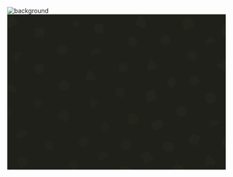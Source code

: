 ![background](https://github.com/user-attachments/assets/fff6da1a-9cbc-47ec-a0ce-95abd2ea7d8a)
<svg width="4320" height="3072" viewBox="0 0 4320 3072" fill="none" xmlns="http://www.w3.org/2000/svg">
<g clip-path="url(#clip0_76_64)">
<rect width="4320" height="3072" fill="#1F2019"/>
<g clip-path="url(#clip1_76_64)">
<path d="M3911.95 618.414C3906.29 600.971 3904.92 583.294 3907.86 565.383C3910.8 547.472 3917.91 531.233 3929.2 516.664L3899.01 493.784C3897.47 492.764 3896.6 491.368 3896.42 489.595C3896.23 487.822 3896.75 486.21 3898 484.761C3898.92 483.444 3900.27 482.691 3902.05 482.501C3903.82 482.311 3905.48 482.726 3907.02 483.746L3937.21 506.626C3948.36 495.264 3961.34 486.471 3976.14 480.247C3990.94 474.023 4006.3 470.898 4022.23 470.872L4026.99 433.293C4027.34 431.479 4028.2 430.005 4029.58 428.87C4030.95 427.736 4032.44 427.297 4034.03 427.555C4035.93 427.68 4037.45 428.431 4038.59 429.806C4039.72 431.182 4040.12 432.777 4039.77 434.592L4035 472.17C4053.31 474.291 4069.89 480.566 4084.75 490.995C4099.6 501.425 4111.28 514.765 4119.78 531.015L3911.95 618.414ZM3957.71 568.599C3961.02 567.209 3963.33 564.892 3964.65 561.649C3965.98 558.406 3965.94 555.131 3964.55 551.825C3963.16 548.519 3960.85 546.204 3957.6 544.881C3954.36 543.558 3951.08 543.592 3947.78 544.982C3944.47 546.373 3942.16 548.69 3940.83 551.933C3939.51 555.176 3939.55 558.45 3940.94 561.757C3942.33 565.063 3944.64 567.378 3947.89 568.7C3951.13 570.023 3954.4 569.99 3957.71 568.599ZM4052.18 528.873C4055.48 527.482 4057.8 525.166 4059.12 521.923C4060.44 518.68 4060.41 515.405 4059.02 512.098C4057.63 508.792 4055.31 506.478 4052.07 505.155C4048.83 503.832 4045.55 503.865 4042.25 505.256C4038.94 506.646 4036.62 508.963 4035.3 512.206C4033.98 515.449 4034.01 518.724 4035.4 522.03C4036.79 525.336 4039.11 527.651 4042.35 528.974C4045.6 530.297 4048.87 530.263 4052.18 528.873Z" fill="#444830" fill-opacity="0.1"/>
</g>
<g clip-path="url(#clip2_76_64)">
<path d="M4004.04 2247.7C3997.2 2230.68 3994.64 2213.14 3996.35 2195.07C3998.07 2177 4004.06 2160.32 4014.34 2145.02L3982.67 2124.24C3981.06 2123.33 3980.1 2121.99 3979.79 2120.23C3979.48 2118.48 3979.9 2116.84 3981.04 2115.31C3981.88 2113.93 3983.18 2113.08 3984.93 2112.78C3986.69 2112.47 3988.37 2112.77 3989.97 2113.68L4021.65 2134.46C4032.01 2122.37 4044.36 2112.71 4058.7 2105.5C4073.05 2098.28 4088.16 2094.12 4104.04 2093.02L4106.25 2055.2C4106.47 2053.37 4107.23 2051.84 4108.53 2050.61C4109.82 2049.39 4111.27 2048.85 4112.88 2049C4114.79 2049 4116.36 2049.64 4117.58 2050.94C4118.81 2052.23 4119.31 2053.8 4119.08 2055.63L4116.88 2093.45C4135.29 2094.32 4152.26 2099.45 4167.79 2108.85C4183.31 2118.25 4195.87 2130.77 4205.46 2146.4L4004.04 2247.7ZM4046.31 2194.9C4049.51 2193.29 4051.66 2190.82 4052.76 2187.49C4053.86 2184.17 4053.61 2180.9 4052 2177.7C4050.38 2174.49 4047.92 2172.34 4044.59 2171.24C4041.27 2170.14 4038 2170.4 4034.8 2172.01C4031.59 2173.62 4029.44 2176.09 4028.34 2179.41C4027.24 2182.74 4027.5 2186 4029.11 2189.21C4030.72 2192.41 4033.19 2194.57 4036.51 2195.67C4039.84 2196.77 4043.1 2196.51 4046.31 2194.9ZM4137.86 2148.85C4141.07 2147.24 4143.22 2144.77 4144.32 2141.45C4145.42 2138.12 4145.16 2134.86 4143.55 2131.65C4141.94 2128.45 4139.47 2126.3 4136.14 2125.2C4132.82 2124.1 4129.55 2124.35 4126.35 2125.96C4123.15 2127.58 4120.99 2130.04 4119.89 2133.37C4118.79 2136.69 4119.05 2139.96 4120.66 2143.16C4122.27 2146.37 4124.74 2148.52 4128.07 2149.62C4131.39 2150.72 4134.66 2150.46 4137.86 2148.85Z" fill="#444830" fill-opacity="0.1"/>
</g>
<g clip-path="url(#clip3_76_64)">
<path d="M1657.16 824.12C1651.99 806.522 1651.13 788.814 1654.58 770.994C1658.03 753.175 1665.61 737.146 1677.31 722.908L1647.79 699.171C1646.28 698.107 1645.46 696.686 1645.32 694.909C1645.18 693.131 1645.75 691.535 1647.04 690.122C1648 688.833 1649.38 688.118 1651.15 687.979C1652.93 687.841 1654.58 688.303 1656.09 689.367L1685.61 713.104C1697.08 702.066 1710.31 693.649 1725.28 687.853C1740.25 682.056 1755.7 679.374 1771.62 679.804L1777.46 642.378C1777.86 640.574 1778.76 639.125 1780.17 638.031C1781.58 636.936 1783.07 636.541 1784.66 636.844C1786.56 637.023 1788.06 637.817 1789.15 639.225C1790.24 640.633 1790.59 642.238 1790.19 644.042L1784.35 681.469C1802.59 684.114 1818.99 690.862 1833.53 701.713C1848.08 712.565 1859.37 726.234 1867.41 742.722L1657.16 824.12ZM1704.32 775.64C1707.67 774.345 1710.05 772.095 1711.46 768.891C1712.88 765.688 1712.94 762.413 1711.64 759.069C1710.35 755.724 1708.1 753.344 1704.9 751.928C1701.69 750.513 1698.42 750.452 1695.07 751.747C1691.73 753.042 1689.35 755.292 1687.93 758.495C1686.52 761.699 1686.46 764.973 1687.75 768.318C1689.05 771.663 1691.3 774.043 1694.5 775.459C1697.7 776.874 1700.98 776.934 1704.32 775.64ZM1799.89 738.64C1803.24 737.345 1805.62 735.096 1807.03 731.892C1808.45 728.689 1808.51 725.414 1807.21 722.07C1805.92 718.725 1803.67 716.344 1800.46 714.929C1797.26 713.514 1793.99 713.453 1790.64 714.748C1787.3 716.043 1784.92 718.293 1783.5 721.496C1782.08 724.7 1782.02 727.974 1783.32 731.319C1784.61 734.664 1786.86 737.044 1790.07 738.46C1793.27 739.875 1796.55 739.935 1799.89 738.64Z" fill="#444830" fill-opacity="0.1"/>
</g>
<path d="M160.292 948.361C146.734 936.009 136.799 921.325 130.486 904.308C124.173 887.292 122.316 869.66 124.917 851.413L87.3605 846.473C85.5171 846.349 84.0742 845.564 83.0318 844.118C81.9893 842.671 81.6496 841.01 82.0127 839.135C82.1677 837.531 82.9686 836.208 84.4154 835.166C85.8621 834.123 87.5072 833.664 89.3505 833.787L126.907 838.727C130.978 823.332 137.903 809.268 147.682 796.535C157.462 783.802 169.264 773.484 183.088 765.58L168.628 730.568C168.033 728.819 168.053 727.111 168.687 725.445C169.321 723.778 170.392 722.663 171.902 722.099C173.62 721.265 175.312 721.165 176.978 721.799C178.645 722.433 179.776 723.624 180.371 725.373L194.831 760.385C211.789 753.166 229.304 750.411 247.373 752.121C265.442 753.831 282.192 759.643 297.623 769.556L160.292 948.361ZM175.395 882.429C177.58 879.585 178.445 876.426 177.989 872.953C177.533 869.481 175.883 866.652 173.039 864.467C170.194 862.282 167.035 861.418 163.563 861.873C160.09 862.329 157.261 863.979 155.076 866.824C152.892 869.668 152.027 872.827 152.483 876.3C152.938 879.772 154.588 882.601 157.433 884.786C160.278 886.971 163.436 887.835 166.909 887.38C170.382 886.924 173.21 885.274 175.395 882.429ZM237.818 801.154C240.003 798.31 240.868 795.151 240.412 791.678C239.956 788.206 238.306 785.377 235.462 783.192C232.617 781.007 229.458 780.143 225.986 780.598C222.513 781.054 219.684 782.704 217.5 785.549C215.315 788.393 214.45 791.552 214.906 795.025C215.361 798.497 217.011 801.326 219.856 803.511C222.701 805.696 225.859 806.56 229.332 806.105C232.805 805.649 235.633 803.999 237.818 801.154Z" fill="#444830" fill-opacity="0.1"/>
<path d="M3556.39 1908.69C3556.39 1968.72 3507.72 2017.39 3447.69 2017.39C3387.66 2017.39 3339 1968.72 3339 1908.69C3339 1848.66 3387.66 1800 3447.69 1800C3507.72 1800 3556.39 1848.66 3556.39 1908.69Z" fill="#444830" fill-opacity="0.1"/>
<path d="M2584.39 2067.69C2584.39 2127.72 2535.72 2176.39 2475.69 2176.39C2415.66 2176.39 2367 2127.72 2367 2067.69C2367 2007.66 2415.66 1959 2475.69 1959C2535.72 1959 2584.39 2007.66 2584.39 2067.69Z" fill="#444830" fill-opacity="0.1"/>
<path d="M3462.8 174.645C3458.03 158.549 3455.64 150.501 3456.08 143.187C3456.73 132.601 3461.4 122.699 3469.14 115.535C3474.48 110.585 3482.17 107.401 3497.55 101.033L3575.19 68.8786C3593.78 61.1776 3603.08 57.3271 3611.44 57.4341C3623.54 57.5891 3634.99 63.1172 3642.72 72.5376C3648.06 79.0438 3650.95 88.7764 3656.72 108.242L3680.02 186.825C3684.8 202.921 3687.18 210.969 3686.74 218.283C3686.09 228.869 3681.42 238.771 3673.69 245.935C3668.34 250.885 3660.65 254.069 3645.28 260.437L3567.64 292.591C3549.04 300.292 3539.74 304.143 3531.38 304.036C3519.28 303.881 3507.83 298.353 3500.1 288.932C3494.76 282.426 3491.87 272.694 3486.1 253.228L3462.8 174.645Z" fill="#444830" fill-opacity="0.1"/>
<path d="M2730.8 1605.64C2726.03 1589.55 2723.64 1581.5 2724.08 1574.19C2724.73 1563.6 2729.4 1553.7 2737.14 1546.53C2742.48 1541.58 2750.17 1538.4 2765.55 1532.03L2843.19 1499.88C2861.78 1492.18 2871.08 1488.33 2879.44 1488.43C2891.54 1488.59 2902.99 1494.12 2910.72 1503.54C2916.06 1510.04 2918.95 1519.78 2924.72 1539.24L2948.02 1617.82C2952.8 1633.92 2955.18 1641.97 2954.74 1649.28C2954.09 1659.87 2949.42 1669.77 2941.69 1676.93C2936.34 1681.88 2928.65 1685.07 2913.28 1691.44L2835.64 1723.59C2817.04 1731.29 2807.74 1735.14 2799.38 1735.04C2787.28 1734.88 2775.83 1729.35 2768.1 1719.93C2762.76 1713.43 2759.87 1703.69 2754.1 1684.23L2730.8 1605.64Z" fill="#444830" fill-opacity="0.1"/>
<path d="M4460.31 328.33C4460.31 358.707 4460.31 373.896 4455.54 385.945C4448.63 403.386 4434.82 417.195 4417.38 424.1C4405.33 428.871 4390.14 428.871 4359.77 428.871H4343.46C4313.09 428.871 4297.9 428.871 4285.85 424.1C4268.41 417.195 4254.6 403.386 4247.69 385.945C4242.92 373.896 4242.92 358.707 4242.92 328.33L4242.92 312.026C4242.92 281.648 4242.92 266.459 4247.69 254.41C4254.6 236.969 4268.41 223.16 4285.85 216.255C4297.9 211.484 4313.09 211.484 4343.46 211.484L4359.77 211.484C4390.14 211.484 4405.33 211.484 4417.38 216.255C4434.82 223.16 4448.63 236.969 4455.54 254.41C4460.31 266.459 4460.31 281.648 4460.31 312.026V328.33Z" fill="#444830" fill-opacity="0.1"/>
<path d="M4033.05 2822.87C4024.58 2814.75 4015.97 2806.52 4005.85 2800.92C3995.74 2795.29 3983.75 2792.52 3973.03 2795.94C3963.61 2798.96 3956.06 2806.47 3950.78 2815.14C3945.5 2823.81 3942.18 2833.69 3938.93 2843.47C3930.14 2869.89 3921.33 2896.32 3912.54 2922.76C3908.36 2935.3 3904.12 2948.37 3905.43 2961.76C3907.02 2977.94 3917.17 2992.28 3930.75 2999.92C3944.95 3007.91 3963.35 3002.4 3976.6 2995.94C3991.13 2988.86 4004.6 2978.98 4020.24 2975.1C4033.64 2971.76 4047.72 2973.08 4061.58 2973.13C4075.42 2973.17 4089.92 2971.7 4101.27 2963.69C4115.37 2953.76 4122.3 2933.78 4117.6 2916.21C4113.3 2900.18 4089.22 2876.68 4089.22 2876.68C4089.22 2876.68 4051.77 2840.81 4033.05 2822.87Z" fill="#444830" fill-opacity="0.1"/>
<path d="M1177.7 2110.13C1175.51 2113.75 1174.41 2115.55 1173.3 2116.97C1164.69 2127.98 1149.64 2131.66 1136.91 2125.87C1135.28 2125.12 1133.47 2124.02 1129.85 2121.83L1009.38 2048.7C1005.76 2046.5 1003.95 2045.4 1002.54 2044.3C991.526 2035.68 987.848 2020.64 993.644 2007.91C994.386 2006.28 995.485 2004.47 997.682 2000.85L1034.25 1940.61C1064.42 1890.9 1129.18 1875.06 1178.9 1905.24C1228.61 1935.42 1244.44 2000.18 1214.27 2049.89L1177.7 2110.13Z" fill="#444830" fill-opacity="0.1"/>
<path d="M2599.1 42.4317C2599.59 41.4041 2599.83 40.8903 2600.05 40.4622C2607.46 25.8867 2624.92 19.588 2639.93 26.0802C2640.37 26.2709 2640.89 26.5124 2641.91 26.9953C2647.39 29.571 2650.13 30.8588 2652.42 32.0197C2730.15 71.5417 2763.75 164.706 2729.12 244.743C2728.1 247.094 2726.82 249.834 2724.24 255.314C2723.76 256.342 2723.52 256.856 2723.3 257.284C2715.89 271.86 2698.42 278.158 2683.41 271.666C2682.97 271.475 2682.46 271.234 2681.43 270.751L2567.57 217.241C2555.04 211.354 2548.78 208.41 2544.73 204.107C2538.88 197.879 2535.86 189.508 2536.39 180.977C2536.76 175.083 2539.71 168.819 2545.59 156.291L2599.1 42.4317Z" fill="#444830" fill-opacity="0.1"/>
<path d="M165.873 1536.36C161.356 1547.92 148.323 1553.63 136.764 1549.11L-23.8518 1486.35C-35.4115 1481.83 -41.1206 1468.8 -36.6035 1457.24L-34.8924 1452.86C-13.044 1396.95 49.9937 1369.34 105.906 1391.18C161.819 1413.03 189.433 1476.07 167.584 1531.98L165.873 1536.36Z" fill="#444830" fill-opacity="0.1"/>
<path d="M2001.94 2762.11C2009.11 2772.24 2006.72 2786.26 1996.59 2793.44L1855.87 2893.11C1845.74 2900.28 1831.71 2897.88 1824.54 2887.76L1821.82 2883.92C1787.13 2834.93 1798.71 2767.09 1847.7 2732.4C1896.69 2697.7 1964.52 2709.29 1999.22 2758.27L2001.94 2762.11Z" fill="#444830" fill-opacity="0.1"/>
<path d="M330.313 2432.13C269.675 2460.32 205.775 2451.46 187.587 2412.34C169.4 2373.22 203.812 2318.65 264.449 2290.46C325.087 2262.27 388.987 2271.13 407.175 2310.25C425.362 2349.37 390.95 2403.94 330.313 2432.13Z" fill="#444830" fill-opacity="0.1"/>
<path d="M1461.14 2436.03C1497.18 2399.99 1555.61 2399.99 1591.64 2436.03C1627.68 2472.06 1627.68 2530.49 1591.64 2566.53L1561.53 2596.64C1525.49 2632.68 1467.06 2632.68 1431.03 2596.64C1394.99 2560.61 1394.99 2502.18 1431.03 2466.14L1461.14 2436.03Z" fill="#444830" fill-opacity="0.1"/>
<path d="M2806.42 941.361C2812.98 921.768 2816.25 911.972 2821.62 907.035C2829.41 899.876 2840.53 897.645 2850.47 901.249C2857.33 903.734 2864.13 911.509 2877.74 927.058L2951.24 1011.06C2964.72 1026.46 2971.45 1034.16 2973.01 1041.25C2975.27 1051.52 2971.64 1062.19 2963.58 1068.97C2958.03 1073.64 2947.99 1075.65 2927.91 1079.68L2818.98 1101.52C2798.9 1105.55 2788.86 1107.57 2781.93 1105.4C2771.88 1102.25 2764.42 1093.8 2762.54 1083.45C2761.25 1076.32 2764.5 1066.62 2770.99 1047.21L2806.42 941.361Z" fill="#444830" fill-opacity="0.1"/>
<path d="M1594.42 1153.15C1600.98 1133.56 1604.25 1123.76 1609.62 1118.83C1617.41 1111.67 1628.53 1109.44 1638.47 1113.04C1645.33 1115.52 1652.13 1123.3 1665.74 1138.85L1739.24 1222.85C1752.72 1238.25 1759.45 1245.95 1761.01 1253.04C1763.27 1263.31 1759.64 1273.98 1751.58 1280.76C1746.03 1285.43 1735.99 1287.44 1715.91 1291.47L1606.98 1313.32C1586.9 1317.34 1576.86 1319.36 1569.93 1317.19C1559.88 1314.04 1552.42 1305.59 1550.54 1295.25C1549.25 1288.11 1552.5 1278.41 1558.99 1259L1594.42 1153.15Z" fill="#444830" fill-opacity="0.1"/>
<path d="M3286.05 1426.82C3274.62 1441.79 3268.9 1449.27 3262.29 1452.68C3252.73 1457.62 3241.34 1457.62 3231.77 1452.68C3225.16 1449.27 3219.45 1441.79 3208.01 1426.82L3170.03 1377.11C3163.07 1368.01 3159.59 1363.46 3157.87 1358.58C3155.38 1351.53 3155.38 1343.85 3157.87 1336.8C3159.59 1331.93 3163.07 1327.38 3170.03 1318.27L3208.01 1268.56C3219.45 1253.6 3225.16 1246.11 3231.77 1242.7C3241.34 1237.77 3252.73 1237.77 3262.29 1242.7C3268.9 1246.11 3274.62 1253.6 3286.05 1268.56L3324.04 1318.27C3330.99 1327.38 3334.47 1331.93 3336.19 1336.8C3338.68 1343.85 3338.68 1351.53 3336.19 1358.58C3334.47 1363.46 3330.99 1368.01 3324.04 1377.11L3286.05 1426.82Z" fill="#444830" fill-opacity="0.1"/>
<path d="M1957.33 2303.81C1943.16 2316.23 1936.08 2322.43 1928.93 2324.47C1918.58 2327.42 1907.41 2325.17 1899.01 2318.44C1893.21 2313.79 1889.08 2305.33 1880.82 2288.39L1853.41 2232.16C1848.39 2221.86 1845.88 2216.71 1845.15 2211.6C1844.1 2204.19 1845.62 2196.66 1849.45 2190.24C1852.11 2185.81 1856.41 2182.03 1865.03 2174.48L1912.09 2133.26C1926.25 2120.84 1933.34 2114.63 1940.49 2112.6C1950.84 2109.65 1962.01 2111.9 1970.41 2118.63C1976.21 2123.27 1980.34 2131.74 1988.59 2148.67L2016.01 2204.9C2021.03 2215.2 2023.54 2220.35 2024.26 2225.47C2025.31 2232.87 2023.8 2240.4 2019.96 2246.82C2017.31 2251.26 2013 2255.04 2004.38 2262.59L1957.33 2303.81Z" fill="#444830" fill-opacity="0.1"/>
<path d="M3110.88 410.958C3118.04 399.014 3135.35 399.014 3142.5 410.958L3150.55 424.391C3154.73 431.356 3162.97 434.77 3170.85 432.796L3186.04 428.989C3199.54 425.605 3211.78 437.843 3208.4 451.35L3204.59 466.54C3202.62 474.417 3206.03 482.658 3213 486.832L3226.43 494.882C3238.37 502.039 3238.37 519.347 3226.43 526.505L3213 534.554C3206.03 538.728 3202.62 546.969 3204.59 554.846L3208.4 570.036C3211.78 583.543 3199.54 595.782 3186.04 592.397L3170.85 588.59C3162.97 586.616 3154.73 590.03 3150.55 596.996L3142.5 610.428C3135.35 622.372 3118.04 622.372 3110.88 610.428L3102.83 596.996C3098.66 590.03 3090.42 586.616 3082.54 588.59L3067.35 592.397C3053.84 595.782 3041.6 583.543 3044.99 570.036L3048.8 554.846C3050.77 546.969 3047.36 538.728 3040.39 534.554L3026.96 526.505C3015.01 519.347 3015.01 502.039 3026.96 494.882L3040.39 486.832C3047.36 482.658 3050.77 474.417 3048.8 466.54L3044.99 451.35C3041.6 437.843 3053.84 425.605 3067.35 428.989L3082.54 432.796C3090.42 434.77 3098.66 431.356 3102.83 424.391L3110.88 410.958Z" fill="#444830" fill-opacity="0.1"/>
<path d="M3071.4 2124.89C3078.99 2132.29 3082.78 2135.99 3085.37 2140.24C3089.11 2146.39 3091.09 2153.44 3091.11 2160.64C3091.12 2165.62 3089.81 2170.75 3087.2 2181.02L3079.24 2212.31C3076.63 2222.58 3075.32 2227.72 3072.93 2232.08C3069.48 2238.4 3064.37 2243.64 3058.14 2247.26C3053.84 2249.75 3048.74 2251.19 3038.54 2254.06L2944.23 2280.61C2934.03 2283.48 2928.93 2284.91 2923.96 2285.03C2916.76 2285.19 2909.66 2283.39 2903.42 2279.8C2899.11 2277.32 2895.31 2273.62 2887.73 2266.22L2864.61 2243.68C2857.03 2236.28 2853.23 2232.58 2850.65 2228.33C2846.91 2222.18 2844.92 2215.13 2844.9 2207.93C2844.89 2202.95 2846.2 2197.82 2848.81 2187.55L2856.77 2156.26C2859.38 2145.99 2860.69 2140.86 2863.08 2136.49C2866.53 2130.18 2871.65 2124.93 2877.87 2121.32C2882.18 2118.82 2887.28 2117.38 2897.48 2114.51L2991.78 2087.97C3001.98 2085.09 3007.08 2083.66 3012.06 2083.54C3019.25 2083.38 3026.35 2085.19 3032.59 2088.77C3036.91 2091.25 3040.7 2094.95 3048.29 2102.35L3071.4 2124.89Z" fill="#444830" fill-opacity="0.1"/>
<path d="M239.553 2827.14C248.7 2812.03 266.532 2804.53 283.724 2808.56L363.292 2827.22C380.484 2831.25 393.125 2845.89 394.604 2863.49L401.449 2944.93C402.928 2962.52 392.908 2979.07 376.63 2985.92L301.292 3017.59C285.014 3024.44 266.181 3020.02 254.641 3006.65L201.235 2944.79C189.696 2931.42 188.076 2912.15 197.222 2897.04L239.553 2827.14Z" fill="#444830" fill-opacity="0.1"/>
<path d="M1807.57 185.878C1821.74 181.78 1828.82 179.73 1835.54 179.864C1845.24 180.058 1854.62 183.444 1862.21 189.499C1867.46 193.686 1871.6 199.788 1879.88 211.994L1898.5 239.44C1903.41 246.688 1905.87 250.312 1907.54 254.199C1909.95 259.817 1911.16 265.873 1911.11 271.984C1911.08 276.213 1910.21 280.505 1908.47 289.089L1901.77 322.284C1898.72 337.342 1897.2 344.871 1893.81 350.926C1888.89 359.684 1881.14 366.507 1871.83 370.27C1865.4 372.872 1857.73 373.428 1842.41 374.54L1807.69 377.059C1798.44 377.73 1793.82 378.066 1789.39 377.493C1783 376.666 1776.87 374.451 1771.42 371.002C1767.65 368.617 1764.31 365.404 1757.63 358.978L1732.53 334.854C1721.45 324.206 1715.91 318.882 1712.62 312.768C1707.87 303.923 1706.26 293.722 1708.08 283.846C1709.34 277.019 1712.98 270.255 1720.26 256.728L1736.31 226.908C1740.46 219.198 1742.54 215.342 1745.21 212.067C1749.08 207.332 1753.89 203.452 1759.33 200.67C1763.09 198.745 1767.3 197.529 1775.71 195.095L1807.57 185.878Z" fill="#444830" fill-opacity="0.1"/>
<path d="M4314.37 2432.41C4316.8 2430.28 4318.01 2429.21 4319.13 2428.34C4335.26 2415.85 4357.78 2415.85 4373.92 2428.34C4375.04 2429.21 4376.25 2430.28 4378.68 2432.41C4379.49 2433.13 4379.89 2433.49 4380.3 2433.83C4386.02 2438.62 4392.83 2441.91 4400.14 2443.4C4400.66 2443.51 4401.19 2443.6 4402.25 2443.79C4405.43 2444.36 4407.02 2444.65 4408.39 2444.98C4428.2 2449.84 4442.24 2467.48 4442.56 2487.92C4442.58 2489.33 4442.5 2490.95 4442.35 2494.18C4442.3 2495.27 4442.27 2495.81 4442.26 2496.34C4442.08 2503.81 4443.77 2511.2 4447.16 2517.85C4447.4 2518.33 4447.66 2518.8 4448.17 2519.76C4449.71 2522.6 4450.48 2524.03 4451.07 2525.31C4459.63 2543.86 4454.62 2565.86 4438.88 2578.85C4437.79 2579.75 4436.48 2580.7 4433.86 2582.59C4432.99 2583.23 4432.55 2583.54 4432.12 2583.87C4426.19 2588.38 4421.47 2594.31 4418.4 2601.12C4418.18 2601.6 4417.97 2602.1 4417.55 2603.1C4416.28 2606.08 4415.65 2607.57 4415.02 2608.83C4405.89 2627.11 4385.6 2636.9 4365.65 2632.66C4364.28 2632.37 4362.72 2631.93 4359.61 2631.06C4358.57 2630.77 4358.05 2630.63 4357.53 2630.5C4350.31 2628.66 4342.74 2628.66 4335.52 2630.5C4335 2630.63 4334.48 2630.77 4333.44 2631.06C4330.33 2631.93 4328.77 2632.37 4327.39 2632.66C4307.44 2636.9 4287.15 2627.11 4278.02 2608.83C4277.39 2607.57 4276.76 2606.08 4275.5 2603.1C4275.08 2602.1 4274.87 2601.6 4274.65 2601.12C4271.58 2594.31 4266.86 2588.38 4260.92 2583.87C4260.5 2583.54 4260.06 2583.23 4259.18 2582.59C4256.57 2580.7 4255.26 2579.75 4254.17 2578.85C4238.42 2565.86 4233.41 2543.86 4241.98 2525.31C4242.57 2524.03 4243.34 2522.6 4244.87 2519.76C4245.39 2518.8 4245.65 2518.33 4245.89 2517.85C4249.28 2511.2 4250.97 2503.81 4250.79 2496.34C4250.78 2495.81 4250.75 2495.27 4250.7 2494.18C4250.55 2490.95 4250.47 2489.33 4250.49 2487.92C4250.8 2467.48 4264.84 2449.84 4284.65 2444.98C4286.02 2444.65 4287.61 2444.36 4290.79 2443.79C4291.86 2443.6 4292.39 2443.51 4292.91 2443.4C4300.21 2441.91 4307.03 2438.62 4312.74 2433.83C4313.15 2433.49 4313.56 2433.13 4314.37 2432.41Z" fill="#444830" fill-opacity="0.1"/>
<path d="M1088.5 1314.08C1109.62 1293.64 1143.21 1293.64 1164.33 1314.08C1170.79 1320.34 1178.71 1324.89 1187.37 1327.35C1215.69 1335.36 1232.48 1364.37 1225.29 1392.82C1223.09 1401.53 1223.09 1410.64 1225.29 1419.35C1232.48 1447.81 1215.69 1476.81 1187.37 1484.83C1178.71 1487.28 1170.79 1491.84 1164.33 1498.09C1143.21 1518.53 1109.62 1518.53 1088.5 1498.09C1082.03 1491.84 1074.11 1487.28 1065.45 1484.83C1037.14 1476.81 1020.34 1447.81 1027.53 1419.35C1029.74 1410.64 1029.74 1401.53 1027.53 1392.82C1020.34 1364.37 1037.14 1335.36 1065.45 1327.35C1074.11 1324.89 1082.03 1320.34 1088.5 1314.08Z" fill="#444830" fill-opacity="0.1"/>
<path d="M670.037 258.933C712.644 240.428 755.889 283.673 737.384 326.281L734.325 333.326C728.675 346.334 728.675 361.103 734.325 374.112L737.384 381.156C755.889 423.764 712.644 467.009 670.037 448.504L662.992 445.444C649.984 439.795 635.214 439.795 622.206 445.444L615.161 448.504C572.554 467.009 529.309 423.764 547.814 381.156L550.873 374.112C556.523 361.103 556.523 346.334 550.873 333.326L547.814 326.281C529.309 283.673 572.554 240.428 615.161 258.933L622.206 261.993C635.214 267.643 649.984 267.643 662.992 261.993L670.037 258.933Z" fill="#444830" fill-opacity="0.1"/>
<path d="M691.012 988.061C697.773 988.52 701.153 988.75 703.886 989.945C707.839 991.674 710.996 994.83 712.725 998.784C713.92 1001.52 714.149 1004.9 714.609 1011.66L715.657 1027.09C715.843 1029.82 715.936 1031.19 716.233 1032.49C716.663 1034.38 717.409 1036.18 718.44 1037.82C719.153 1038.95 720.054 1039.99 721.856 1042.05L732.024 1053.7C736.48 1058.81 738.708 1061.36 739.795 1064.14C741.368 1068.16 741.368 1072.62 739.795 1076.64C738.708 1079.42 736.48 1081.97 732.024 1087.07L721.856 1098.72C720.054 1100.79 719.153 1101.82 718.44 1102.96C717.409 1104.59 716.663 1106.39 716.233 1108.28C715.936 1109.59 715.843 1110.96 715.657 1113.69L714.609 1129.12C714.149 1135.88 713.92 1139.26 712.725 1141.99C710.996 1145.95 707.839 1149.1 703.886 1150.83C701.154 1152.03 697.773 1152.26 691.012 1152.72L675.583 1153.76C672.849 1153.95 671.482 1154.04 670.176 1154.34C668.288 1154.77 666.488 1155.51 664.85 1156.55C663.716 1157.26 662.683 1158.16 660.618 1159.96L648.967 1170.13C643.862 1174.59 641.309 1176.81 638.532 1177.9C634.514 1179.47 630.05 1179.47 626.032 1177.9C623.255 1176.81 620.702 1174.59 615.596 1170.13L603.945 1159.96C601.88 1158.16 600.848 1157.26 599.714 1156.55C598.076 1155.51 596.275 1154.77 594.388 1154.34C593.082 1154.04 591.715 1153.95 588.98 1153.76L573.552 1152.72C566.791 1152.26 563.41 1152.03 560.678 1150.83C556.724 1149.1 553.568 1145.95 551.839 1141.99C550.644 1139.26 550.414 1135.88 549.955 1129.12L548.906 1113.69C548.72 1110.96 548.628 1109.59 548.33 1108.28C547.901 1106.39 547.155 1104.59 546.124 1102.96C545.411 1101.82 544.51 1100.79 542.708 1098.72L532.539 1087.07C528.083 1081.97 525.855 1079.42 524.768 1076.64C523.195 1072.62 523.195 1068.16 524.768 1064.14C525.855 1061.36 528.083 1058.81 532.539 1053.7L542.708 1042.05C544.51 1039.99 545.411 1038.95 546.124 1037.82C547.155 1036.18 547.901 1034.38 548.33 1032.49C548.628 1031.19 548.72 1029.82 548.906 1027.09L549.955 1011.66C550.414 1004.9 550.644 1001.52 551.839 998.784C553.568 994.83 556.724 991.674 560.678 989.945C563.41 988.75 566.791 988.52 573.552 988.061L588.98 987.012C591.715 986.827 593.082 986.734 594.388 986.437C596.275 986.007 598.076 985.261 599.714 984.23C600.848 983.517 601.88 982.616 603.945 980.814L615.596 970.645C620.702 966.19 623.255 963.962 626.032 962.875C630.05 961.302 634.514 961.302 638.532 962.875C641.309 963.962 643.862 966.19 648.967 970.645L660.618 980.814C662.683 982.616 663.716 983.517 664.849 984.23C666.488 985.261 668.288 986.007 670.176 986.437C671.482 986.734 672.849 986.827 675.583 987.012L691.012 988.061Z" fill="#444830" fill-opacity="0.1"/>
<path d="M72.3235 1936.16C89.8793 1968.88 76.6152 1998.51 42.7603 2007.54C33.7281 2041.39 4.10502 2054.65 -28.6163 2037.1C-61.3377 2054.66 -90.9607 2041.39 -99.9896 2007.54C-133.845 1998.51 -147.109 1968.88 -129.553 1936.16C-147.109 1903.44 -133.845 1873.82 -99.9896 1864.79C-90.9607 1830.93 -61.3377 1817.67 -28.6163 1835.23C4.10502 1817.67 33.7281 1830.93 42.7569 1864.79C76.6152 1873.82 89.8759 1903.44 72.3235 1936.16Z" fill="#444830" fill-opacity="0.1"/>
<path d="M1368.19 77.0739C1368.72 72.8803 1368.98 70.7835 1369.38 70.4089C1369.96 69.8637 1370.86 69.8637 1371.44 70.4089C1371.84 70.7835 1372.1 72.8803 1372.63 77.0739L1379.3 130.397C1379.51 132.09 1379.61 132.936 1379.92 133.285C1380.36 133.792 1381.08 133.946 1381.69 133.663C1382.1 133.469 1382.54 132.739 1383.42 131.279L1411.09 85.2931C1413.26 81.6765 1414.35 79.8683 1414.86 79.689C1415.61 79.4281 1416.44 79.7966 1416.75 80.5319C1416.96 81.0371 1416.35 83.0599 1415.13 87.1053L1399.65 138.546C1399.16 140.179 1398.92 140.995 1399.05 141.438C1399.25 142.082 1399.85 142.517 1400.52 142.507C1400.98 142.501 1401.68 142.013 1403.07 141.039L1446.94 110.342C1450.39 107.928 1452.12 106.72 1452.66 106.768C1453.45 106.836 1454.06 107.509 1454.04 108.308C1454.03 108.856 1452.66 110.455 1449.91 113.653L1414.96 154.316C1413.85 155.607 1413.29 156.252 1413.24 156.713C1413.16 157.381 1413.53 158.023 1414.14 158.288C1414.57 158.47 1415.4 158.31 1417.07 157.99L1469.57 147.889C1473.7 147.094 1475.76 146.697 1476.24 146.963C1476.93 147.349 1477.21 148.21 1476.88 148.933C1476.64 149.43 1474.74 150.329 1470.94 152.126L1422.56 174.981C1421.02 175.707 1420.26 176.069 1420.02 176.468C1419.68 177.046 1419.75 177.783 1420.21 178.277C1420.52 178.617 1421.35 178.811 1423 179.2L1475.05 191.442C1479.14 192.405 1481.19 192.886 1481.52 193.324C1481.99 193.961 1481.9 194.862 1481.3 195.385C1480.89 195.744 1478.79 195.787 1474.58 195.873L1421.14 196.968C1419.45 197.002 1418.6 197.02 1418.22 197.287C1417.67 197.675 1417.45 198.379 1417.66 199.017C1417.81 199.456 1418.49 199.971 1419.84 201.002L1462.43 233.47C1465.78 236.024 1467.46 237.301 1467.58 237.835C1467.76 238.613 1467.31 239.397 1466.55 239.63C1466.03 239.789 1464.09 238.969 1460.22 237.329L1410.95 216.474C1409.39 215.812 1408.61 215.481 1408.16 215.571C1407.5 215.702 1407.01 216.252 1406.95 216.923C1406.9 217.385 1407.31 218.132 1408.13 219.627L1433.91 266.707C1435.94 270.41 1436.95 272.261 1436.85 272.8C1436.7 273.584 1435.97 274.116 1435.18 274.018C1434.64 273.95 1433.2 272.409 1430.32 269.326L1393.76 230.128C1392.59 228.884 1392.01 228.262 1391.56 228.159C1390.91 228.009 1390.24 228.31 1389.91 228.898C1389.69 229.303 1389.76 230.153 1389.9 231.853L1394.4 285.405C1394.76 289.617 1394.94 291.723 1394.62 292.172C1394.17 292.827 1393.29 293.015 1392.61 292.603C1392.14 292.32 1391.45 290.324 1390.07 286.332L1372.52 235.568C1371.96 233.956 1371.68 233.151 1371.32 232.873C1370.78 232.469 1370.04 232.469 1369.51 232.873C1369.14 233.151 1368.86 233.956 1368.3 235.568L1350.75 286.332C1349.37 290.324 1348.68 292.32 1348.21 292.603C1347.53 293.015 1346.65 292.827 1346.2 292.172C1345.89 291.723 1346.06 289.617 1346.42 285.405L1350.92 231.853C1351.06 230.153 1351.13 229.303 1350.91 228.898C1350.58 228.31 1349.91 228.009 1349.26 228.159C1348.81 228.262 1348.23 228.884 1347.07 230.128L1310.5 269.326C1307.62 272.409 1306.18 273.95 1305.64 274.018C1304.85 274.116 1304.13 273.584 1303.97 272.8C1303.87 272.261 1304.88 270.41 1306.91 266.707L1332.69 219.627C1333.51 218.132 1333.92 217.385 1333.88 216.923C1333.82 216.252 1333.32 215.702 1332.67 215.571C1332.21 215.481 1331.43 215.812 1329.87 216.474L1280.6 237.329C1276.73 238.969 1274.79 239.789 1274.27 239.63C1273.51 239.397 1273.06 238.613 1273.24 237.835C1273.36 237.301 1275.04 236.024 1278.39 233.47L1320.98 201.002C1322.33 199.971 1323.01 199.456 1323.16 199.017C1323.38 198.379 1323.15 197.675 1322.6 197.287C1322.22 197.02 1321.37 197.002 1319.68 196.968L1266.24 195.873C1262.03 195.787 1259.93 195.744 1259.52 195.385C1258.92 194.862 1258.83 193.961 1259.3 193.324C1259.63 192.886 1261.68 192.405 1265.77 191.442L1317.82 179.2C1319.47 178.811 1320.3 178.617 1320.61 178.277C1321.07 177.783 1321.15 177.046 1320.8 176.468C1320.57 176.069 1319.8 175.707 1318.26 174.981L1269.88 152.126C1266.08 150.329 1264.18 149.43 1263.95 148.933C1263.61 148.21 1263.89 147.349 1264.58 146.963C1265.06 146.697 1267.12 147.094 1271.25 147.889L1323.75 157.99C1325.42 158.31 1326.25 158.47 1326.68 158.288C1327.29 158.023 1327.66 157.381 1327.58 156.713C1327.53 156.252 1326.97 155.607 1325.86 154.316L1290.91 113.653C1288.16 110.455 1286.79 108.856 1286.78 108.308C1286.76 107.509 1287.37 106.836 1288.16 106.768C1288.7 106.72 1290.43 107.928 1293.88 110.342L1337.75 141.039C1339.15 142.013 1339.84 142.501 1340.3 142.507C1340.97 142.517 1341.57 142.082 1341.77 141.438C1341.9 140.995 1341.66 140.179 1341.17 138.546L1325.69 87.1053C1324.47 83.0599 1323.86 81.0371 1324.07 80.5319C1324.38 79.7966 1325.21 79.4281 1325.96 79.689C1326.47 79.8683 1327.56 81.6765 1329.74 85.2931L1357.4 131.279C1358.28 132.739 1358.72 133.469 1359.13 133.663C1359.74 133.946 1360.46 133.792 1360.9 133.285C1361.21 132.936 1361.31 132.09 1361.53 130.397L1368.19 77.0739Z" fill="#444830" fill-opacity="0.1"/>
<path d="M3670.87 764.264C3685.8 689.245 3636.17 689.245 3651.1 764.264C3636.17 689.245 3590.32 708.233 3632.82 771.834C3590.32 708.233 3555.23 743.321 3618.83 785.817C3555.23 743.321 3536.25 789.171 3611.26 804.087C3536.25 789.163 3536.25 838.789 3611.26 823.864C3536.25 838.789 3555.24 884.631 3618.83 842.135C3555.24 884.631 3590.33 919.719 3632.82 856.118C3590.32 919.71 3636.17 938.697 3651.09 863.688C3636.16 938.706 3685.79 938.706 3670.86 863.688C3685.79 938.706 3731.63 919.71 3689.13 856.118C3731.63 919.71 3766.72 884.622 3703.12 842.135C3766.71 884.631 3785.7 838.78 3710.69 823.864C3785.71 838.789 3785.71 789.163 3710.69 804.087C3785.71 789.163 3766.71 743.321 3703.12 785.817C3766.71 743.321 3731.62 708.233 3689.13 771.834C3731.63 708.242 3685.78 689.254 3670.86 764.264H3670.87Z" fill="#444830" fill-opacity="0.1"/>
<path d="M2302.87 1004.26C2317.8 929.245 2268.17 929.245 2283.1 1004.26C2268.17 929.245 2222.32 948.233 2264.82 1011.83C2222.32 948.233 2187.23 983.321 2250.83 1025.82C2187.23 983.321 2168.25 1029.17 2243.26 1044.09C2168.25 1029.16 2168.25 1078.79 2243.26 1063.86C2168.25 1078.79 2187.24 1124.63 2250.83 1082.13C2187.24 1124.63 2222.33 1159.72 2264.82 1096.12C2222.32 1159.71 2268.17 1178.7 2283.09 1103.69C2268.16 1178.71 2317.79 1178.71 2302.86 1103.69C2317.79 1178.71 2363.63 1159.71 2321.13 1096.12C2363.63 1159.71 2398.72 1124.62 2335.12 1082.13C2398.71 1124.63 2417.7 1078.78 2342.69 1063.86C2417.71 1078.79 2417.71 1029.16 2342.69 1044.09C2417.71 1029.16 2398.71 983.321 2335.12 1025.82C2398.71 983.321 2363.62 948.233 2321.13 1011.83C2363.63 948.242 2317.78 929.254 2302.86 1004.26H2302.87Z" fill="#444830" fill-opacity="0.1"/>
<path d="M3620.18 2441.76C3615.81 2428.59 3615.86 2413.85 3621.36 2399.91C3633.77 2368.48 3669.17 2353 3700.44 2365.35C3714.59 2370.93 3725.47 2381.26 3731.99 2393.8C3745.3 2389.08 3760.26 2388.96 3774.38 2394.53C3805.58 2406.84 3820.81 2442.3 3808.4 2473.73C3802.9 2487.68 3792.88 2498.48 3780.71 2505.12C3785.07 2518.28 3785.01 2533.01 3779.5 2546.96C3767.1 2578.39 3731.75 2593.88 3700.56 2581.57C3686.44 2576 3675.59 2565.68 3669.1 2553.15C3655.76 2557.86 3640.77 2557.97 3626.61 2552.39C3595.35 2540.04 3580.06 2504.56 3592.46 2473.13C3597.97 2459.19 3608 2448.39 3620.18 2441.76Z" fill="#444830" fill-opacity="0.1"/>
<path d="M-14.8991 185.393C-36.8782 136.509 -13.086 78.1724 38.2422 55.0943C89.5704 32.0162 148.998 52.936 170.977 101.82L198.835 163.779C207.626 183.332 198.109 206.667 177.578 215.898C171.493 218.634 165.122 219.824 158.942 219.635C155.793 219.539 152.595 219.319 149.384 219.098C138.083 218.32 126.614 217.531 116.501 222.078L111.21 224.457C101.098 229.004 94.0764 238.107 87.1577 247.076C85.1918 249.625 83.2341 252.163 81.2162 254.582C77.2559 259.331 72.1381 263.306 66.0525 266.042C45.5212 275.273 21.7503 266.905 12.9587 247.352L-14.8991 185.393Z" fill="#444830" fill-opacity="0.1"/>
<path d="M2321.16 2478.09C2322.34 2477.12 2322.94 2476.63 2323.48 2476.22C2336.24 2466.59 2353.86 2466.59 2366.62 2476.22C2367.17 2476.63 2367.76 2477.12 2368.95 2478.09C2369.48 2478.52 2369.74 2478.74 2370 2478.94C2376.01 2483.66 2383.37 2486.33 2391.01 2486.57C2391.34 2486.58 2391.69 2486.58 2392.37 2486.59C2393.9 2486.61 2394.67 2486.62 2395.35 2486.66C2411.33 2487.46 2424.83 2498.76 2428.4 2514.33C2428.55 2514.99 2428.69 2515.74 2428.98 2517.24C2429.1 2517.91 2429.17 2518.25 2429.24 2518.57C2430.8 2526.04 2434.71 2532.81 2440.41 2537.89C2440.66 2538.11 2440.92 2538.33 2441.44 2538.78C2442.6 2539.78 2443.18 2540.28 2443.68 2540.74C2455.41 2551.6 2458.47 2568.92 2451.17 2583.13C2450.86 2583.73 2450.49 2584.4 2449.74 2585.73C2449.4 2586.33 2449.24 2586.63 2449.08 2586.92C2445.47 2593.64 2444.1 2601.34 2445.2 2608.89C2445.25 2609.22 2445.3 2609.55 2445.41 2610.23C2445.66 2611.74 2445.78 2612.49 2445.87 2613.16C2447.85 2629.01 2439.04 2644.23 2424.29 2650.44C2423.67 2650.71 2422.95 2650.98 2421.52 2651.52C2420.88 2651.76 2420.56 2651.88 2420.25 2652C2413.15 2654.83 2407.15 2659.86 2403.12 2666.34C2402.95 2666.63 2402.77 2666.92 2402.42 2667.51C2401.64 2668.82 2401.25 2669.48 2400.88 2670.05C2392.19 2683.45 2375.63 2689.47 2360.34 2684.77C2359.69 2684.57 2358.96 2684.32 2357.52 2683.81C2356.87 2683.59 2356.55 2683.47 2356.23 2683.37C2348.97 2680.99 2341.13 2680.99 2333.87 2683.37C2333.56 2683.47 2333.23 2683.59 2332.59 2683.81C2331.14 2684.32 2330.42 2684.57 2329.77 2684.77C2314.47 2689.47 2297.92 2683.45 2289.23 2670.05C2288.86 2669.48 2288.47 2668.82 2287.68 2667.51C2287.33 2666.92 2287.16 2666.63 2286.98 2666.34C2282.96 2659.86 2276.95 2654.83 2269.86 2652C2269.55 2651.88 2269.23 2651.76 2268.59 2651.52C2267.15 2650.98 2266.44 2650.71 2265.81 2650.44C2251.07 2644.23 2242.26 2629.01 2244.24 2613.16C2244.32 2612.49 2244.45 2611.74 2244.69 2610.23C2244.8 2609.55 2244.86 2609.22 2244.91 2608.89C2246 2601.34 2244.64 2593.64 2241.02 2586.92C2240.87 2586.63 2240.7 2586.33 2240.36 2585.73C2239.61 2584.4 2239.24 2583.73 2238.93 2583.13C2231.64 2568.92 2234.7 2551.6 2246.42 2540.74C2246.92 2540.28 2247.5 2539.78 2248.66 2538.78C2249.18 2538.33 2249.44 2538.11 2249.69 2537.89C2255.39 2532.81 2259.31 2526.04 2260.87 2518.57C2260.94 2518.25 2261 2517.91 2261.13 2517.24C2261.41 2515.74 2261.55 2514.99 2261.71 2514.33C2265.27 2498.76 2278.77 2487.46 2294.76 2486.66C2295.43 2486.62 2296.2 2486.61 2297.73 2486.59C2298.42 2486.58 2298.76 2486.58 2299.09 2486.57C2306.73 2486.33 2314.1 2483.66 2320.1 2478.94C2320.36 2478.74 2320.63 2478.52 2321.16 2478.09Z" fill="#444830" fill-opacity="0.1"/>
<path d="M1079.6 593.537C1084.25 586.154 1095.14 586.154 1099.78 593.537L1110.91 611.234C1113.97 616.088 1120.13 618.061 1125.49 615.904L1145.04 608.038C1153.2 604.757 1162.01 611.071 1161.37 619.735L1159.82 640.504C1159.4 646.2 1163.21 651.366 1168.83 652.73L1189.34 657.7C1197.89 659.774 1201.26 669.99 1195.57 676.626L1181.95 692.534C1178.21 696.897 1178.21 703.283 1181.95 707.646L1195.57 723.553C1201.26 730.19 1197.89 740.406 1189.34 742.479L1168.83 747.45C1163.21 748.813 1159.4 753.979 1159.82 759.676L1161.37 780.444C1162.01 789.109 1153.2 795.423 1145.04 792.141L1125.49 784.276C1120.13 782.119 1113.97 784.092 1110.91 788.946L1099.78 806.643C1095.14 814.025 1084.25 814.025 1079.6 806.643L1068.47 788.946C1065.42 784.092 1059.26 782.119 1053.9 784.276L1034.34 792.141C1026.19 795.423 1017.38 789.109 1018.02 780.444L1019.56 759.676C1019.99 753.979 1016.18 748.813 1010.55 747.45L990.048 742.48C981.493 740.406 978.127 730.19 983.812 723.553L997.44 707.646C1001.18 703.283 1001.18 696.897 997.44 692.534L983.812 676.626C978.127 669.99 981.493 659.774 990.048 657.7L1010.55 652.73C1016.18 651.366 1019.99 646.2 1019.56 640.504L1018.02 619.735C1017.38 611.071 1026.19 604.757 1034.34 608.038L1053.9 615.904C1059.26 618.061 1065.42 616.088 1068.47 611.234L1079.6 593.537Z" fill="#444830" fill-opacity="0.1"/>
<path d="M4020.16 1541.66L3940.17 1574.19L3945.35 1586.91L3918.08 1598L3924.73 1614.36L3908.37 1621.02L3920.2 1650.1L3905.66 1656.02L3938.19 1736.01L3952.73 1730.09L3964.56 1759.18L3980.92 1752.53L3987.58 1768.89L4014.84 1757.8L4020.02 1770.52L4100.01 1737.99L4094.83 1725.27L4122.1 1714.18L4115.45 1697.82L4131.81 1691.16L4119.98 1662.08L4134.52 1656.16L4101.99 1576.17L4087.45 1582.09L4075.62 1553L4059.26 1559.65L4052.61 1543.29L4025.34 1554.38L4020.16 1541.66Z" fill="#444830" fill-opacity="0.1"/>
<path d="M822.875 2486.86C823.393 2485.93 823.652 2485.47 823.968 2485.27C824.425 2484.99 825.003 2484.99 825.46 2485.27C825.776 2485.47 826.035 2485.93 826.553 2486.86L844.358 2518.68C844.677 2519.25 844.836 2519.54 845.051 2519.71C845.363 2519.96 845.766 2520.07 846.161 2520.01C846.435 2519.97 846.715 2519.8 847.275 2519.47L878.609 2500.81C879.52 2500.26 879.976 2499.99 880.347 2499.98C880.884 2499.97 881.384 2500.25 881.639 2500.73C881.815 2501.05 881.808 2501.58 881.794 2502.64L881.3 2539.11C881.291 2539.76 881.287 2540.09 881.387 2540.35C881.531 2540.72 881.826 2541.01 882.199 2541.16C882.457 2541.26 882.783 2541.25 883.436 2541.25L919.901 2540.75C920.962 2540.74 921.493 2540.73 921.819 2540.91C922.292 2541.16 922.58 2541.66 922.565 2542.2C922.555 2542.57 922.283 2543.03 921.74 2543.94L903.08 2575.27C902.746 2575.83 902.579 2576.11 902.537 2576.38C902.475 2576.78 902.583 2577.18 902.834 2577.49C903.007 2577.71 903.292 2577.87 903.861 2578.19L935.688 2595.99C936.615 2596.51 937.078 2596.77 937.272 2597.09C937.554 2597.54 937.554 2598.12 937.272 2598.58C937.078 2598.89 936.615 2599.15 935.688 2599.67L903.861 2617.48C903.292 2617.79 903.007 2617.95 902.834 2618.17C902.583 2618.48 902.475 2618.88 902.537 2619.28C902.579 2619.55 902.746 2619.83 903.08 2620.39L921.74 2651.73C922.283 2652.64 922.555 2653.09 922.565 2653.46C922.58 2654 922.292 2654.5 921.819 2654.76C921.493 2654.93 920.962 2654.93 919.901 2654.91L883.436 2654.42C882.783 2654.41 882.457 2654.4 882.199 2654.5C881.826 2654.65 881.531 2654.94 881.387 2655.32C881.287 2655.57 881.291 2655.9 881.3 2656.55L881.794 2693.02C881.808 2694.08 881.815 2694.61 881.639 2694.94C881.384 2695.41 880.884 2695.7 880.347 2695.68C879.976 2695.67 879.52 2695.4 878.609 2694.86L847.275 2676.2C846.715 2675.86 846.435 2675.7 846.161 2675.65C845.766 2675.59 845.363 2675.7 845.051 2675.95C844.836 2676.13 844.677 2676.41 844.358 2676.98L826.553 2708.81C826.035 2709.73 825.776 2710.2 825.46 2710.39C825.003 2710.67 824.425 2710.67 823.968 2710.39C823.652 2710.2 823.393 2709.73 822.875 2708.81L805.07 2676.98C804.751 2676.41 804.592 2676.13 804.377 2675.95C804.065 2675.7 803.662 2675.59 803.267 2675.65C802.993 2675.7 802.713 2675.86 802.153 2676.2L770.819 2694.86C769.908 2695.4 769.452 2695.67 769.081 2695.68C768.544 2695.7 768.044 2695.41 767.789 2694.94C767.613 2694.61 767.62 2694.08 767.634 2693.02L768.128 2656.55C768.137 2655.9 768.141 2655.57 768.041 2655.32C767.897 2654.94 767.602 2654.65 767.229 2654.5C766.971 2654.4 766.645 2654.41 765.992 2654.42L729.527 2654.91C728.466 2654.93 727.935 2654.93 727.609 2654.76C727.136 2654.5 726.848 2654 726.863 2653.46C726.873 2653.09 727.145 2652.64 727.688 2651.73L746.348 2620.39C746.682 2619.83 746.849 2619.55 746.891 2619.28C746.953 2618.88 746.845 2618.48 746.594 2618.17C746.421 2617.95 746.136 2617.79 745.567 2617.48L713.74 2599.67C712.813 2599.15 712.35 2598.89 712.156 2598.58C711.874 2598.12 711.874 2597.54 712.156 2597.09C712.35 2596.77 712.813 2596.51 713.74 2595.99L745.567 2578.19C746.136 2577.87 746.421 2577.71 746.594 2577.49C746.845 2577.18 746.953 2576.78 746.891 2576.38C746.849 2576.11 746.682 2575.83 746.348 2575.27L727.688 2543.94C727.145 2543.03 726.873 2542.57 726.863 2542.2C726.848 2541.66 727.136 2541.16 727.609 2540.91C727.935 2540.73 728.466 2540.74 729.527 2540.75L765.992 2541.25C766.645 2541.25 766.971 2541.26 767.229 2541.16C767.602 2541.01 767.897 2540.72 768.041 2540.35C768.141 2540.09 768.137 2539.76 768.128 2539.11L767.634 2502.64C767.62 2501.58 767.613 2501.05 767.789 2500.73C768.044 2500.25 768.544 2499.97 769.081 2499.98C769.452 2499.99 769.908 2500.26 770.819 2500.81L802.153 2519.47C802.713 2519.8 802.993 2519.97 803.267 2520.01C803.662 2520.07 804.065 2519.96 804.377 2519.71C804.592 2519.54 804.751 2519.25 805.07 2518.68L822.875 2486.86Z" fill="#444830" fill-opacity="0.1"/>
<path d="M2477.93 430.795C2478.45 429.868 2478.71 429.405 2479.02 429.211C2479.48 428.93 2480.06 428.93 2480.52 429.211C2480.83 429.405 2481.09 429.868 2481.61 430.795L2499.41 462.622C2499.73 463.191 2499.89 463.476 2500.11 463.649C2500.42 463.9 2500.82 464.008 2501.22 463.947C2501.49 463.904 2501.77 463.737 2502.33 463.404L2533.66 444.743C2534.58 444.2 2535.03 443.928 2535.4 443.918C2535.94 443.903 2536.44 444.192 2536.69 444.664C2536.87 444.99 2536.86 445.521 2536.85 446.582L2536.36 483.048C2536.35 483.7 2536.34 484.026 2536.44 484.284C2536.59 484.657 2536.88 484.952 2537.25 485.097C2537.51 485.196 2537.84 485.192 2538.49 485.183L2574.96 484.689C2576.02 484.675 2576.55 484.668 2576.87 484.844C2577.35 485.1 2577.64 485.599 2577.62 486.136C2577.61 486.507 2577.34 486.963 2576.8 487.875L2558.13 519.208C2557.8 519.768 2557.63 520.049 2557.59 520.322C2557.53 520.717 2557.64 521.12 2557.89 521.432C2558.06 521.647 2558.35 521.807 2558.92 522.125L2590.74 539.93C2591.67 540.448 2592.13 540.707 2592.33 541.023C2592.61 541.481 2592.61 542.058 2592.33 542.515C2592.13 542.831 2591.67 543.09 2590.74 543.608L2558.92 561.413C2558.35 561.732 2558.06 561.891 2557.89 562.106C2557.64 562.418 2557.53 562.821 2557.59 563.217C2557.63 563.49 2557.8 563.77 2558.13 564.331L2576.8 595.664C2577.34 596.576 2577.61 597.032 2577.62 597.402C2577.64 597.939 2577.35 598.439 2576.87 598.694C2576.55 598.871 2576.02 598.863 2574.96 598.849L2538.49 598.355C2537.84 598.346 2537.51 598.342 2537.25 598.442C2536.88 598.587 2536.59 598.881 2536.44 599.255C2536.34 599.512 2536.35 599.838 2536.36 600.491L2536.85 636.956C2536.86 638.018 2536.87 638.548 2536.69 638.874C2536.44 639.347 2535.94 639.635 2535.4 639.62C2535.03 639.61 2534.58 639.338 2533.66 638.795L2502.33 620.135C2501.77 619.801 2501.49 619.634 2501.22 619.592C2500.82 619.531 2500.42 619.639 2500.11 619.889C2499.89 620.062 2499.73 620.347 2499.41 620.917L2481.61 652.744C2481.09 653.67 2480.83 654.133 2480.52 654.327C2480.06 654.609 2479.48 654.609 2479.02 654.327C2478.71 654.133 2478.45 653.67 2477.93 652.744L2460.13 620.917C2459.81 620.347 2459.65 620.062 2459.43 619.889C2459.12 619.639 2458.72 619.531 2458.32 619.592C2458.05 619.634 2457.77 619.801 2457.21 620.135L2425.87 638.795C2424.96 639.338 2424.51 639.61 2424.14 639.62C2423.6 639.635 2423.1 639.347 2422.84 638.874C2422.67 638.548 2422.67 638.018 2422.69 636.956L2423.18 600.491C2423.19 599.838 2423.2 599.512 2423.1 599.255C2422.95 598.881 2422.66 598.587 2422.28 598.442C2422.03 598.342 2421.7 598.346 2421.05 598.355L2384.58 598.849C2383.52 598.863 2382.99 598.871 2382.66 598.694C2382.19 598.439 2381.9 597.939 2381.92 597.402C2381.93 597.032 2382.2 596.576 2382.74 595.664L2401.4 564.331C2401.74 563.77 2401.9 563.49 2401.95 563.217C2402.01 562.821 2401.9 562.418 2401.65 562.106C2401.48 561.891 2401.19 561.732 2400.62 561.413L2368.79 543.608C2367.87 543.09 2367.41 542.831 2367.21 542.515C2366.93 542.058 2366.93 541.481 2367.21 541.023C2367.41 540.707 2367.87 540.448 2368.79 539.93L2400.62 522.125C2401.19 521.807 2401.48 521.647 2401.65 521.432C2401.9 521.12 2402.01 520.717 2401.95 520.322C2401.9 520.049 2401.74 519.768 2401.4 519.208L2382.74 487.875C2382.2 486.963 2381.93 486.507 2381.92 486.136C2381.9 485.599 2382.19 485.1 2382.66 484.844C2382.99 484.668 2383.52 484.675 2384.58 484.689L2421.05 485.183C2421.7 485.192 2422.03 485.196 2422.28 485.097C2422.66 484.952 2422.95 484.657 2423.1 484.284C2423.2 484.026 2423.19 483.7 2423.18 483.048L2422.69 446.582C2422.67 445.521 2422.67 444.99 2422.84 444.664C2423.1 444.192 2423.6 443.903 2424.14 443.918C2424.51 443.928 2424.96 444.2 2425.87 444.743L2457.21 463.404C2457.77 463.737 2458.05 463.904 2458.32 463.947C2458.72 464.008 2459.12 463.9 2459.43 463.649C2459.65 463.476 2459.81 463.191 2460.13 462.622L2477.93 430.795Z" fill="#444830" fill-opacity="0.1"/>
<path fill-rule="evenodd" clip-rule="evenodd" d="M3776.54 1234.84C3768.48 1226.77 3750.1 1230.76 3727.92 1243.54C3721.28 1218.82 3711.1 1203 3699.69 1203C3688.28 1203 3678.11 1218.82 3671.46 1243.54C3649.29 1230.76 3630.91 1226.77 3622.84 1234.83C3614.77 1242.9 3618.76 1261.28 3631.55 1283.46C3606.82 1290.11 3591 1300.28 3591 1311.69C3591 1323.1 3606.82 1333.28 3631.54 1339.92C3618.75 1362.1 3614.76 1380.48 3622.83 1388.55C3630.9 1396.62 3649.28 1392.63 3671.46 1379.84C3678.1 1404.57 3688.28 1420.39 3699.69 1420.39C3711.1 1420.39 3721.28 1404.56 3727.92 1379.83C3750.1 1392.63 3768.49 1396.62 3776.56 1388.55C3784.62 1380.48 3780.63 1362.1 3767.85 1339.92C3792.57 1333.28 3808.39 1323.1 3808.39 1311.69C3808.39 1300.28 3792.56 1290.11 3767.83 1283.46C3780.62 1261.28 3784.61 1242.9 3776.54 1234.84Z" fill="#444830" fill-opacity="0.1"/>
<path fill-rule="evenodd" clip-rule="evenodd" d="M2309.54 1471.84C2301.48 1463.77 2283.1 1467.76 2260.92 1480.54C2254.28 1455.82 2244.1 1440 2232.69 1440C2221.28 1440 2211.11 1455.82 2204.46 1480.54C2182.29 1467.76 2163.91 1463.77 2155.84 1471.83C2147.77 1479.9 2151.76 1498.28 2164.55 1520.46C2139.82 1527.11 2124 1537.28 2124 1548.69C2124 1560.1 2139.82 1570.28 2164.54 1576.92C2151.75 1599.1 2147.76 1617.48 2155.83 1625.55C2163.9 1633.62 2182.28 1629.63 2204.46 1616.84C2211.1 1641.57 2221.28 1657.39 2232.69 1657.39C2244.1 1657.39 2254.28 1641.56 2260.92 1616.83C2283.1 1629.63 2301.49 1633.62 2309.56 1625.55C2317.62 1617.48 2313.63 1599.1 2300.85 1576.92C2325.57 1570.28 2341.39 1560.1 2341.39 1548.69C2341.39 1537.28 2325.56 1527.11 2300.83 1520.46C2313.62 1498.28 2317.61 1479.9 2309.54 1471.84Z" fill="#444830" fill-opacity="0.1"/>
<path d="M3312.59 2613.17C3312.38 2598.17 3300.06 2586.17 3285.04 2586.37C3284.21 2586.37 3283.4 2586.43 3282.59 2586.52C3283.22 2586 3283.84 2585.48 3284.43 2584.9C3295.18 2574.44 3295.41 2557.23 3284.94 2546.49C3284.33 2545.86 3283.71 2545.23 3283.08 2544.63C3272.33 2534.17 3255.13 2534.39 3244.65 2545.14C3244.07 2545.73 3243.54 2546.35 3243.03 2546.97C3243.11 2546.17 3243.16 2545.35 3243.18 2544.53C3243.39 2529.53 3231.38 2517.21 3216.38 2517C3215.94 2517 3215.5 2517 3215.06 2517H3214.16C3203.04 2517 3193.51 2523.68 3189.3 2533.24C3185.09 2523.68 3175.54 2517 3164.43 2517H3163.54C3163.1 2517 3162.66 2517 3162.22 2517C3147.22 2517.2 3135.21 2529.52 3135.41 2544.53C3135.41 2545.35 3135.47 2546.17 3135.56 2546.97C3135.04 2546.35 3134.52 2545.73 3133.94 2545.14C3123.47 2534.39 3106.26 2534.17 3095.5 2544.63C3094.87 2545.24 3094.25 2545.86 3093.64 2546.49C3083.18 2557.23 3083.4 2574.43 3094.16 2584.9C3094.75 2585.48 3095.36 2586 3095.99 2586.52C3095.19 2586.43 3094.37 2586.38 3093.54 2586.37C3078.54 2586.17 3066.21 2598.17 3066 2613.17C3066 2613.61 3066 2614.04 3066 2614.48C3066 2614.92 3066 2615.36 3066 2615.8C3066.2 2630.8 3078.53 2642.8 3093.54 2642.6C3094.37 2642.6 3095.19 2642.54 3095.99 2642.45C3095.36 2642.96 3094.75 2643.49 3094.16 2644.07C3083.4 2654.53 3083.18 2671.73 3093.64 2682.48C3094.26 2683.11 3094.87 2683.74 3095.5 2684.34C3106.26 2694.8 3123.46 2694.58 3133.94 2683.83C3134.52 2683.24 3135.04 2682.62 3135.56 2681.99C3135.47 2682.8 3135.42 2683.61 3135.41 2684.44C3135.21 2699.44 3147.21 2711.77 3162.22 2711.97C3162.66 2711.97 3163.1 2711.97 3163.54 2711.97H3164.43C3175.55 2711.97 3185.09 2705.29 3189.3 2695.73C3193.51 2705.29 3203.06 2711.97 3214.16 2711.97H3215.06C3215.5 2711.97 3215.94 2711.97 3216.38 2711.97C3231.38 2711.77 3243.39 2699.45 3243.19 2684.44C3243.19 2683.61 3243.13 2682.8 3243.04 2681.99C3243.55 2682.62 3244.08 2683.24 3244.66 2683.83C3255.13 2694.58 3272.34 2694.8 3283.1 2684.34C3283.72 2683.73 3284.35 2683.11 3284.96 2682.48C3295.42 2671.73 3295.2 2654.54 3284.44 2644.07C3283.85 2643.49 3283.23 2642.96 3282.61 2642.45C3283.41 2642.54 3284.23 2642.59 3285.06 2642.6C3300.06 2642.8 3312.4 2630.81 3312.6 2615.8C3312.6 2615.36 3312.6 2614.92 3312.6 2614.48C3312.6 2614.04 3312.6 2613.61 3312.6 2613.17H3312.59Z" fill="#444830" fill-opacity="0.1"/>
<path d="M1367.13 3024.83C1375.34 3016.62 1378.12 3005.03 1375.46 2994.54C1385.96 2997.2 1397.56 2994.43 1405.78 2986.21C1418.19 2973.8 1418.19 2953.68 1405.78 2941.27C1397.61 2933.1 1386.1 2930.31 1375.65 2932.9C1377.98 2922.61 1375.14 2911.39 1367.13 2903.38C1358.9 2895.15 1347.28 2892.38 1336.76 2895.07C1339.55 2884.49 1336.8 2872.76 1328.51 2864.47C1316.1 2852.06 1295.98 2852.06 1283.57 2864.47C1275.33 2872.71 1272.56 2884.35 1275.26 2894.88C1264.96 2892.52 1253.7 2895.35 1245.68 2903.38C1237.67 2911.39 1234.83 2922.62 1237.16 2932.9C1226.7 2930.31 1215.18 2933.1 1207.01 2941.27C1194.6 2953.68 1194.6 2973.8 1207.01 2986.21C1215.23 2994.43 1226.84 2997.21 1237.34 2994.53C1234.69 3005.03 1237.46 3016.62 1245.68 3024.83C1253.67 3032.82 1264.86 3035.67 1275.13 3033.36C1272.65 3043.75 1275.47 3055.14 1283.57 3063.24C1295.98 3075.65 1316.1 3075.65 1328.51 3063.24C1336.66 3055.09 1339.45 3043.61 1336.9 3033.18C1347.37 3035.81 1358.93 3033.03 1367.13 3024.83Z" fill="#444830" fill-opacity="0.1"/>
<path d="M4279 912.877C4265.98 919.73 4257.57 931.957 4255.01 945.509L4245.55 982.204L4245.5 982.124L4209.9 969.143C4197.28 963.584 4182.44 963.585 4169.42 970.438C4146.54 982.476 4137.92 1011.09 4150.16 1034.35C4160.92 1054.79 4186.02 1061.09 4206.09 1069.27C4226.09 1077.42 4246.09 1085.56 4266.09 1093.71L4310.98 1111.99C4312.2 1112.48 4313.41 1112.98 4314.62 1113.47L4314.67 1113.55C4314.95 1112.27 4315.23 1110.99 4315.51 1109.71C4318.96 1093.93 4322.41 1078.14 4325.86 1062.36C4330.47 1041.26 4335.08 1020.16 4339.69 999.067C4344.32 977.894 4353.34 953.64 4342.58 933.198C4330.34 909.937 4301.87 900.84 4279 912.877Z" fill="#444830" fill-opacity="0.1"/>
<path d="M581.215 1652.33H543.417V1869.72H581.215V1850.82H610.374V1832.86H640.613V1812.06H665.452V1795.05H690.292V1774.26H711.891V1747.79H690.292V1727H665.452V1709.99H640.613V1689.19H610.374V1671.24H581.215V1652.33Z" fill="#444830" fill-opacity="0.1"/>
<path d="M1678.8 1653H1641V1870.39H1678.8V1851.48H1707.96V1833.53H1738.2V1812.73H1763.04V1795.72H1787.88V1774.93H1809.47V1748.46H1787.88V1727.67H1763.04V1710.65H1738.2V1689.86H1707.96V1671.9H1678.8V1653Z" fill="#444830" fill-opacity="0.1"/>
<path d="M3282 3050.82C3287.77 3033.41 3297.15 3018.36 3310.13 3005.68C3323.11 2992.99 3338.46 2984.13 3356.19 2979.08L3345.44 2942.76C3344.8 2941.03 3344.93 2939.39 3345.83 2937.85C3346.73 2936.31 3348.11 2935.32 3349.97 2934.89C3351.5 2934.38 3353.03 2934.58 3354.57 2935.48C3356.11 2936.37 3357.2 2937.69 3357.84 2939.42L3368.59 2975.74C3384.31 2973.21 3399.98 2973.81 3415.59 2977.57C3431.19 2981.33 3445.42 2987.92 3458.26 2997.33L3484.37 2969.89C3485.73 2968.64 3487.29 2967.96 3489.08 2967.86C3490.86 2967.76 3492.31 2968.29 3493.44 2969.44C3494.9 2970.67 3495.68 2972.17 3495.78 2973.95C3495.88 2975.73 3495.25 2977.25 3493.89 2978.51L3467.78 3005.95C3481.27 3018.51 3490.91 3033.39 3496.69 3050.6C3502.48 3067.8 3503.98 3085.47 3501.19 3103.59L3282 3050.82ZM3348.38 3037.81C3351.86 3038.65 3355.1 3038.16 3358.09 3036.33C3361.08 3034.5 3362.99 3031.84 3363.83 3028.36C3364.67 3024.87 3364.18 3021.63 3362.35 3018.64C3360.52 3015.66 3357.86 3013.74 3354.37 3012.9C3350.89 3012.06 3347.65 3012.56 3344.66 3014.39C3341.67 3016.21 3339.76 3018.87 3338.92 3022.36C3338.08 3025.85 3338.58 3029.08 3340.4 3032.07C3342.23 3035.06 3344.89 3036.97 3348.38 3037.81ZM3448.01 3061.8C3451.5 3062.64 3454.73 3062.15 3457.72 3060.32C3460.71 3058.49 3462.62 3055.83 3463.46 3052.35C3464.3 3048.86 3463.81 3045.62 3461.98 3042.63C3460.15 3039.65 3457.49 3037.73 3454.01 3036.89C3450.52 3036.05 3447.28 3036.55 3444.3 3038.38C3441.31 3040.2 3439.39 3042.86 3438.55 3046.35C3437.71 3049.84 3438.21 3053.07 3440.04 3056.06C3441.87 3059.05 3444.52 3060.96 3448.01 3061.8Z" fill="#444830" fill-opacity="0.1"/>
<path d="M2648.02 2821.43C2635.31 2794.52 2646.81 2762.4 2673.72 2749.69L2761.93 2708.02C2788.84 2695.31 2820.96 2706.81 2833.67 2733.72C2844.15 2755.91 2838.17 2781.65 2820.65 2797.12C2820.54 2797.22 2820.5 2797.38 2820.57 2797.52C2820.63 2797.66 2820.78 2797.74 2820.93 2797.71C2844.01 2794.01 2867.69 2805.73 2878.17 2827.92C2890.89 2854.83 2879.38 2886.95 2852.47 2899.66L2764.26 2941.33C2737.35 2954.04 2705.23 2942.54 2692.52 2915.63C2682.11 2893.58 2687.95 2868.04 2705.2 2852.53C2705.36 2852.39 2705.4 2852.17 2705.31 2851.97C2705.22 2851.78 2705.02 2851.67 2704.81 2851.71C2681.88 2855.19 2658.43 2843.48 2648.02 2821.43Z" fill="#444830" fill-opacity="0.1"/>
<path d="M2235 3040.53C2246.64 3026.36 2260.8 3015.68 2277.47 3008.51C2294.15 3001.34 2311.66 2998.58 2330.02 3000.25L2333.03 2962.49C2333.06 2960.64 2333.77 2959.16 2335.16 2958.04C2336.55 2956.93 2338.2 2956.51 2340.09 2956.77C2341.7 2956.84 2343.06 2957.58 2344.17 2958.97C2345.29 2960.36 2345.83 2961.98 2345.8 2963.83L2342.79 3001.59C2358.37 3004.87 2372.77 3011.06 2385.98 3020.18C2399.2 3029.3 2410.11 3040.56 2418.71 3053.96L2452.93 3037.73C2454.65 3037.05 2456.36 3036.98 2458.05 3037.53C2459.75 3038.08 2460.92 3039.09 2461.56 3040.57C2462.48 3042.24 2462.67 3043.93 2462.12 3045.62C2461.57 3047.32 2460.44 3048.51 2458.72 3049.19L2424.49 3065.42C2432.57 3081.99 2436.22 3099.34 2435.43 3117.47C2434.64 3135.61 2429.7 3152.63 2420.58 3168.55L2235 3040.53ZM2301.62 3052.24C2304.57 3054.28 2307.77 3054.98 2311.21 3054.35C2314.66 3053.72 2317.4 3051.93 2319.44 3048.97C2321.47 3046.02 2322.17 3042.82 2321.54 3039.38C2320.91 3035.93 2319.12 3033.19 2316.16 3031.15C2313.21 3029.12 2310.01 3028.42 2306.57 3029.05C2303.12 3029.68 2300.38 3031.47 2298.35 3034.42C2296.31 3037.38 2295.61 3040.58 2296.24 3044.02C2296.87 3047.47 2298.66 3050.21 2301.62 3052.24ZM2385.97 3110.44C2388.93 3112.47 2392.12 3113.17 2395.57 3112.54C2399.01 3111.91 2401.75 3110.12 2403.79 3107.16C2405.83 3104.21 2406.53 3101.01 2405.9 3097.57C2405.27 3094.12 2403.47 3091.38 2400.52 3089.35C2397.57 3087.31 2394.37 3086.61 2390.92 3087.24C2387.48 3087.87 2384.74 3089.66 2382.7 3092.62C2380.67 3095.57 2379.96 3098.77 2380.6 3102.21C2381.23 3105.66 2383.02 3108.4 2385.97 3110.44Z" fill="#444830" fill-opacity="0.1"/>
</g>
<defs>
<clipPath id="clip0_76_64">
<rect width="4320" height="3072" fill="white"/>
</clipPath>
<clipPath id="clip1_76_64">
<rect width="245.953" height="245.953" fill="white" transform="translate(3831 452.344) rotate(-22.8083)"/>
</clipPath>
<clipPath id="clip2_76_64">
<rect width="245.953" height="245.953" fill="white" transform="translate(3912 2087.51) rotate(-26.6995)"/>
</clipPath>
<clipPath id="clip3_76_64">
<rect width="245.953" height="245.953" fill="white" transform="translate(1581 655.797) rotate(-21.1638)"/>
</clipPath>
</defs>
</svg>
